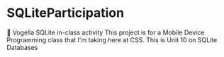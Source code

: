# SQLiteParticipation
:rocket: Vogella SQLite in-class activity
This project is for a Mobile Device Programming class that I'm taking here at CSS. This is Unit 10 on SQLite Databases
